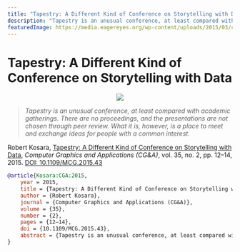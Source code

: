 ```yaml
---
title: "Tapestry: A Different Kind of Conference on Storytelling with Data"
description: "Tapestry is an unusual conference, at least compared with academic gatherings. There are no proceedings, and the presentations are not chosen through peer review. What it is, however, is a place to meet and exchange ideas for people with a common interest."
featuredImage: https://media.eagereyes.org/wp-content/uploads/2015/03/cga-tapestry-teaser.jpg
---
```


# Tapestry: A Different Kind of Conference on Storytelling with Data

<p align="center"><img src="https://media.eagereyes.org/wp-content/uploads/2015/03/cga-tapestry-teaser.jpg" /></p>

> _Tapestry is an unusual conference, at least compared with academic gatherings. There are no proceedings, and the presentations are not chosen through peer review. What it is, however, is a place to meet and exchange ideas for people with a common interest._

Robert Kosara, <a href="https://media.eagereyes.org/papers/2015/Kosara-CGA-2015.pdf" target="_blank">Tapestry: A Different Kind of Conference on Storytelling with Data</a>, _Computer Graphics and Applications (CG&A)_, vol. 35, no. 2, pp. 12–14, 2015. <a href="https://dx.doi.org/10.1109/MCG.2015.43" target="_new">DOI: 10.1109/MCG.2015.43</a>


```bibtex
@article{Kosara:CGA:2015,
	year = 2015,
	title = {Tapestry: A Different Kind of Conference on Storytelling with Data},
	author = {Robert Kosara},
	journal = {Computer Graphics and Applications (CG&A)},
	volume = {35},
	number = {2},
	pages = {12–14},
	doi = {10.1109/MCG.2015.43},
	abstract = {Tapestry is an unusual conference, at least compared with academic gatherings. There are no proceedings, and the presentations are not chosen through peer review. What it is, however, is a place to meet and exchange ideas for people with a common interest.},
}
```

